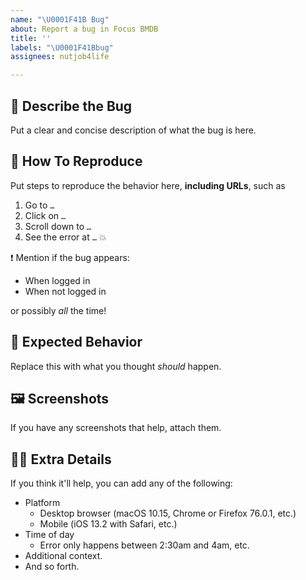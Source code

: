 ```yaml
---
name: "\U0001F41B Bug"
about: Report a bug in Focus BMDB
title: ''
labels: "\U0001F41Bbug"
assignees: nutjob4life

---
```


## 🐛 Describe the Bug

Put a clear and concise description of what the bug is here. 

## 📜 How To Reproduce

Put steps to reproduce the behavior here, **including URLs**, such as
1. Go to `…`
2. Click on `…`
3. Scroll down to `…`
4. See the error at `…` 💥

❗️ Mention if the bug appears:
- When logged in
- When not logged in

or possibly *all* the time!


## 🔎 Expected Behavior

Replace this with what you thought *should* happen.

## 🖼 Screenshots

If you have any screenshots that help, attach them.

## 🕵️‍♀️ Extra Details

If you think it'll help, you can add any of the following:
-   Platform
    -   Desktop browser (macOS 10.15, Chrome or Firefox 76.0.1, etc.)
    -   Mobile (iOS 13.2 with Safari, etc.)
-   Time of day
    -   Error only happens between 2:30am and 4am, etc.
-   Additional context.
-   And so forth.
